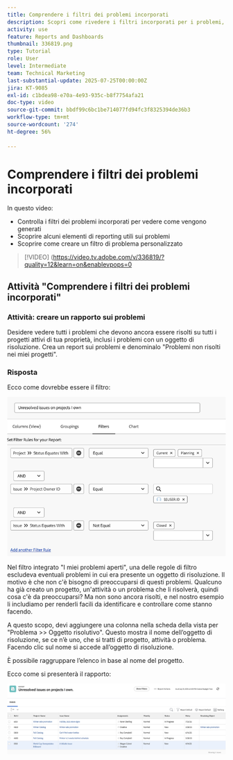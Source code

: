 ```yaml
---
title: Comprendere i filtri dei problemi incorporati
description: Scopri come rivedere i filtri incorporati per i problemi, per capire come vengono generati e creare un filtro personalizzato per i problemi in Workfront.
activity: use
feature: Reports and Dashboards
thumbnail: 336819.png
type: Tutorial
role: User
level: Intermediate
team: Technical Marketing
last-substantial-update: 2025-07-25T00:00:00Z
jira: KT-9085
exl-id: c1bdea98-e70a-4e93-935c-b8f7754afa21
doc-type: video
source-git-commit: bbdf99c6bc1be714077fd94fc3f8325394de36b3
workflow-type: tm+mt
source-wordcount: '274'
ht-degree: 56%

---
```


# Comprendere i filtri dei problemi incorporati

In questo video:

* Controlla i filtri dei problemi incorporati per vedere come vengono generati
* Scoprire alcuni elementi di reporting utili sui problemi
* Scoprire come creare un filtro di problema personalizzato

>[!VIDEO] (https://video.tv.adobe.com/v/336819/?quality=12&learn=on&enablevpops=0


## Attività &quot;Comprendere i filtri dei problemi incorporati&quot;


### Attività: creare un rapporto sui problemi

Desidere vedere tutti i problemi che devono ancora essere risolti su tutti i progetti attivi di tua proprietà, inclusi i problemi con un oggetto di risoluzione. Crea un report sui problemi e denominalo &quot;Problemi non risolti nei miei progetti&quot;.

### Risposta

Ecco come dovrebbe essere il filtro:

![Immagine della schermata per la creazione di un filtro di problema](assets/opening-built-in-issue-filters-1.png)

Nel filtro integrato &quot;I miei problemi aperti&quot;, una delle regole di filtro escludeva eventuali problemi in cui era presente un oggetto di risoluzione. Il motivo è che non c&#39;è bisogno di preoccuparsi di questi problemi. Qualcuno ha già creato un progetto, un&#39;attività o un problema che li risolverà, quindi cosa c&#39;è da preoccuparsi? Ma non sono ancora risolti, e nel nostro esempio li includiamo per renderli facili da identificare e controllare come stanno facendo.

A questo scopo, devi aggiungere una colonna nella scheda della vista per &quot;Problema >> Oggetto risolutivo&quot;. Questo mostra il nome dell’oggetto di risoluzione, se ce n’è uno, che si tratti di progetto, attività o problema. Facendo clic sul nome si accede all’oggetto di risoluzione.

È possibile raggruppare l’elenco in base al nome del progetto.

Ecco come si presenterà il rapporto:

![Immagine di un rapporto sui problemi](assets/opening-built-in-issue-filters-2.png)
